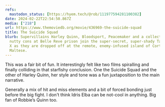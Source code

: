 ```yaml
---
refs:
  mastodon_status: [https://hyem.tech/@rob/111977594281100382]
date: 2024-02-22T22:54:50.867Z
media: ["218"]
url: https://www.themoviedb.org/movie/436969-the-suicide-squad
title: The Suicide Squad
blurb: Supervillains Harley Quinn, Bloodsport, Peacemaker and a collection of
  nutty cons at Belle Reve prison join the super-secret, super-shady Task Force
  X as they are dropped off at the remote, enemy-infused island of Corto
  Maltese.
---
```


This was a fair bit of fun. It interestingly felt like two films spiralling and finally colliding in that starfishy conclusion. One the Suicide Squad and the other of Harley Quinn, her style and tone was a fun juxtaposition to the main narrative.

Generally a mix of hit and miss elements and a bit of forced bonding just before the big fight. I don't think Idris Elba can be not-cool in anything. Big fan of Robbie’s Quinn too.
